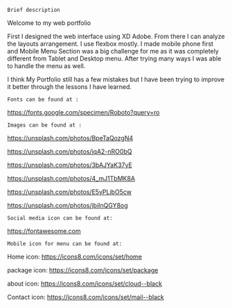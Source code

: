     Brief description

Welcome to my web portfolio

First I designed the web interface using XD Adobe. From there I can analyze the layouts arrangement. I use flexbox mostly. I made mobile phone first and Mobile Menu Section was a big challenge for me as it was completely different from Tablet and Desktop menu. After trying many ways I was able to handle the menu as well.

I think My Portfolio still has a few mistakes but I have been trying to improve it better through the lessons I have learned.

    Fonts can be found at : 

https://fonts.google.com/specimen/Roboto?query=ro

    Images can be found at : 

https://unsplash.com/photos/BpeTaQozgN4

https://unsplash.com/photos/iqA2-nRO0bQ

https://unsplash.com/photos/3bAJYaK37yE

https://unsplash.com/photos/4_mJ1TbMK8A

https://unsplash.com/photos/E5vPLibO5cw

https://unsplash.com/photos/jbiInQGY8og

    Social media icon can be found at:

https://fontawesome.com

    Mobile icon for menu can be found at:

Home icon: https://icons8.com/icons/set/home

package icon: https://icons8.com/icons/set/package

about icon: https://icons8.com/icons/set/cloud--black

Contact icon: https://icons8.com/icons/set/mail--black


